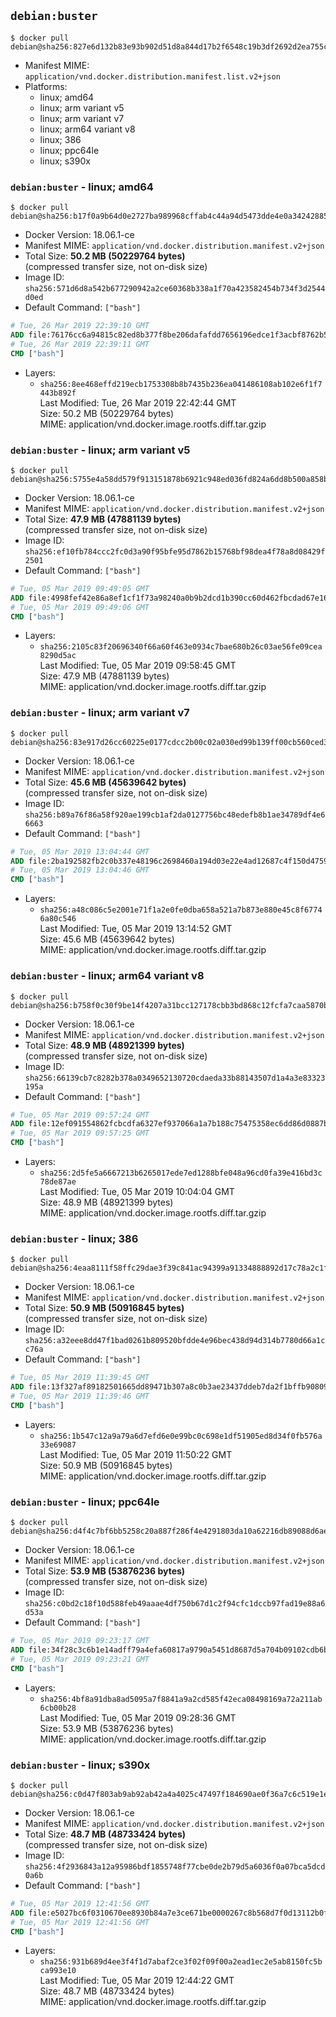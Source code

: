## `debian:buster`

```console
$ docker pull debian@sha256:827e6d132b83e93b902d51d8a844d17b2f6548c19b3df2692d2ea755c84122fa
```

-	Manifest MIME: `application/vnd.docker.distribution.manifest.list.v2+json`
-	Platforms:
	-	linux; amd64
	-	linux; arm variant v5
	-	linux; arm variant v7
	-	linux; arm64 variant v8
	-	linux; 386
	-	linux; ppc64le
	-	linux; s390x

### `debian:buster` - linux; amd64

```console
$ docker pull debian@sha256:b17f0a9b64d0e2727ba989968cffab4c44a94d5473dde4e0a34242885691d259
```

-	Docker Version: 18.06.1-ce
-	Manifest MIME: `application/vnd.docker.distribution.manifest.v2+json`
-	Total Size: **50.2 MB (50229764 bytes)**  
	(compressed transfer size, not on-disk size)
-	Image ID: `sha256:571d6d8a542b677290942a2ce60368b338a1f70a423582454b734f3d2544d0ed`
-	Default Command: `["bash"]`

```dockerfile
# Tue, 26 Mar 2019 22:39:10 GMT
ADD file:76176cc6a94815c82ed8b377f8be206dafafdd7656196edce1f3acbf8762b522 in / 
# Tue, 26 Mar 2019 22:39:11 GMT
CMD ["bash"]
```

-	Layers:
	-	`sha256:8ee468effd219ecb1753308b8b7435b236ea041486108ab102e6f1f7443b892f`  
		Last Modified: Tue, 26 Mar 2019 22:42:44 GMT  
		Size: 50.2 MB (50229764 bytes)  
		MIME: application/vnd.docker.image.rootfs.diff.tar.gzip

### `debian:buster` - linux; arm variant v5

```console
$ docker pull debian@sha256:5755e4a58dd579f913151878b6921c948ed036fd824a6dd8b500a858b414e0d6
```

-	Docker Version: 18.06.1-ce
-	Manifest MIME: `application/vnd.docker.distribution.manifest.v2+json`
-	Total Size: **47.9 MB (47881139 bytes)**  
	(compressed transfer size, not on-disk size)
-	Image ID: `sha256:ef10fb784ccc2fc0d3a90f95bfe95d7862b15768bf98dea4f78a8d08429f2501`
-	Default Command: `["bash"]`

```dockerfile
# Tue, 05 Mar 2019 09:49:05 GMT
ADD file:4998fef42e86a8ef1cf1f73a98240a0b9b2dcd1b390cc60d462fbcdad67e1618 in / 
# Tue, 05 Mar 2019 09:49:06 GMT
CMD ["bash"]
```

-	Layers:
	-	`sha256:2105c83f20696340f66a60f463e0934c7bae680b26c03ae56fe09cea8290d5ac`  
		Last Modified: Tue, 05 Mar 2019 09:58:45 GMT  
		Size: 47.9 MB (47881139 bytes)  
		MIME: application/vnd.docker.image.rootfs.diff.tar.gzip

### `debian:buster` - linux; arm variant v7

```console
$ docker pull debian@sha256:83e917d26cc60225e0177cdcc2b00c02a030ed99b139ff00cb560ced3ad0db00
```

-	Docker Version: 18.06.1-ce
-	Manifest MIME: `application/vnd.docker.distribution.manifest.v2+json`
-	Total Size: **45.6 MB (45639642 bytes)**  
	(compressed transfer size, not on-disk size)
-	Image ID: `sha256:b89a76f86a58f920ae199cb1af2da0127756bc48edefb8b1ae34789df4e66663`
-	Default Command: `["bash"]`

```dockerfile
# Tue, 05 Mar 2019 13:04:44 GMT
ADD file:2ba192582fb2c0b337e48196c2698460a194d03e22e4ad12687c4f150d475994 in / 
# Tue, 05 Mar 2019 13:04:46 GMT
CMD ["bash"]
```

-	Layers:
	-	`sha256:a48c086c5e2001e71f1a2e0fe0dba658a521a7b873e880e45c8f67746a80c546`  
		Last Modified: Tue, 05 Mar 2019 13:14:52 GMT  
		Size: 45.6 MB (45639642 bytes)  
		MIME: application/vnd.docker.image.rootfs.diff.tar.gzip

### `debian:buster` - linux; arm64 variant v8

```console
$ docker pull debian@sha256:b758f0c30f9be14f4207a31bcc127178cbb3bd868c12fcfa7caa5870b6383f6f
```

-	Docker Version: 18.06.1-ce
-	Manifest MIME: `application/vnd.docker.distribution.manifest.v2+json`
-	Total Size: **48.9 MB (48921399 bytes)**  
	(compressed transfer size, not on-disk size)
-	Image ID: `sha256:66139cb7c8282b378a0349652130720cdaeda33b88143507d1a4a3e83323195a`
-	Default Command: `["bash"]`

```dockerfile
# Tue, 05 Mar 2019 09:57:24 GMT
ADD file:12ef091554862fcbcdfa6327ef937066a1a7b188c75475358ec6dd86d0887b82 in / 
# Tue, 05 Mar 2019 09:57:25 GMT
CMD ["bash"]
```

-	Layers:
	-	`sha256:2d5fe5a6667213b6265017ede7ed1288bfe048a96cd0fa39e416bd3c78de87ae`  
		Last Modified: Tue, 05 Mar 2019 10:04:04 GMT  
		Size: 48.9 MB (48921399 bytes)  
		MIME: application/vnd.docker.image.rootfs.diff.tar.gzip

### `debian:buster` - linux; 386

```console
$ docker pull debian@sha256:4eaa8111f58ffc29dae3f39c841ac94399a91334888892d17c78a2c1fa3364b2
```

-	Docker Version: 18.06.1-ce
-	Manifest MIME: `application/vnd.docker.distribution.manifest.v2+json`
-	Total Size: **50.9 MB (50916845 bytes)**  
	(compressed transfer size, not on-disk size)
-	Image ID: `sha256:a32eee8dd47f1bad0261b809520bfdde4e96bec438d94d314b7780d66a1cc76a`
-	Default Command: `["bash"]`

```dockerfile
# Tue, 05 Mar 2019 11:39:45 GMT
ADD file:13f327af89182501665dd89471b307a8c0b3ae23437ddeb7da2f1bffb908095b in / 
# Tue, 05 Mar 2019 11:39:46 GMT
CMD ["bash"]
```

-	Layers:
	-	`sha256:1b547c12a9a79a6d7efd6e0e99bc0c698e1df51905ed8d34f0fb576a33e69087`  
		Last Modified: Tue, 05 Mar 2019 11:50:22 GMT  
		Size: 50.9 MB (50916845 bytes)  
		MIME: application/vnd.docker.image.rootfs.diff.tar.gzip

### `debian:buster` - linux; ppc64le

```console
$ docker pull debian@sha256:d4f4c7bf6bb5258c20a887f286f4e4291803da10a62216db89088d6aed9d26a5
```

-	Docker Version: 18.06.1-ce
-	Manifest MIME: `application/vnd.docker.distribution.manifest.v2+json`
-	Total Size: **53.9 MB (53876236 bytes)**  
	(compressed transfer size, not on-disk size)
-	Image ID: `sha256:c0bd2c18f10d588feb49aaae4df750b67d1c2f94cfc1dccb97fad19e88a6d53a`
-	Default Command: `["bash"]`

```dockerfile
# Tue, 05 Mar 2019 09:23:17 GMT
ADD file:34f28c3c6b1e14adff79a4efa60817a9790a5451d8687d5a704b09102cdb6b49 in / 
# Tue, 05 Mar 2019 09:23:21 GMT
CMD ["bash"]
```

-	Layers:
	-	`sha256:4bf8a91dba8ad5095a7f8841a9a2cd585f42eca08498169a72a211ab6cb00b28`  
		Last Modified: Tue, 05 Mar 2019 09:28:36 GMT  
		Size: 53.9 MB (53876236 bytes)  
		MIME: application/vnd.docker.image.rootfs.diff.tar.gzip

### `debian:buster` - linux; s390x

```console
$ docker pull debian@sha256:c0d47f803ab9ab92ab42a4a4025c47497f184690ae0f36a7c6c519e1e2817bef
```

-	Docker Version: 18.06.1-ce
-	Manifest MIME: `application/vnd.docker.distribution.manifest.v2+json`
-	Total Size: **48.7 MB (48733424 bytes)**  
	(compressed transfer size, not on-disk size)
-	Image ID: `sha256:4f2936843a12a95986bdf1855748f77cbe0de2b79d5a6036f0a07bca5dcd0a6b`
-	Default Command: `["bash"]`

```dockerfile
# Tue, 05 Mar 2019 12:41:56 GMT
ADD file:e5027bc6f0310670ee8930b84a7e3ce671be0000267c8b568d7f0d13112b0f2d in / 
# Tue, 05 Mar 2019 12:41:56 GMT
CMD ["bash"]
```

-	Layers:
	-	`sha256:931b689d4ee3f4f1d7abaf2ce3f02f09f00a2ead1ec2e5ab8150fc5bca993e10`  
		Last Modified: Tue, 05 Mar 2019 12:44:22 GMT  
		Size: 48.7 MB (48733424 bytes)  
		MIME: application/vnd.docker.image.rootfs.diff.tar.gzip
